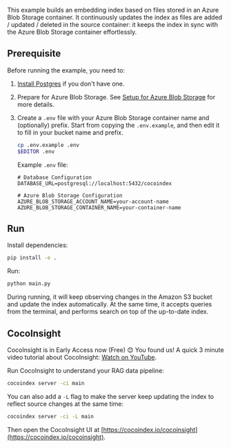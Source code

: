 This example builds an embedding index based on files stored in an Azure Blob Storage container.
It continuously updates the index as files are added / updated / deleted in the source container:
it keeps the index in sync with the Azure Blob Storage container effortlessly.

## Prerequisite

Before running the example, you need to:

1.  [Install Postgres](https://cocoindex.io/docs/getting_started/installation#-install-postgres) if you don't have one.

2.  Prepare for Azure Blob Storage.
    See [Setup for Azure Blob Storage](https://cocoindex.io/docs/ops/sources#setup-for-azure-blob-storage) for more details.

3.  Create a `.env` file with your Azure Blob Storage container name and (optionally) prefix.
    Start from copying the `.env.example`, and then edit it to fill in your bucket name and prefix.

    ```bash
    cp .env.example .env
    $EDITOR .env
    ```

    Example `.env` file:
    ```
    # Database Configuration
    DATABASE_URL=postgresql://localhost:5432/cocoindex

    # Azure Blob Storage Configuration
    AZURE_BLOB_STORAGE_ACCOUNT_NAME=your-account-name
    AZURE_BLOB_STORAGE_CONTAINER_NAME=your-container-name
    ```

## Run

Install dependencies:

```sh
pip install -e .
```

Run:

```sh
python main.py
```

During running, it will keep observing changes in the Amazon S3 bucket and update the index automatically.
At the same time, it accepts queries from the terminal, and performs search on top of the up-to-date index.


## CocoInsight
CocoInsight is in Early Access now (Free) 😊 You found us! A quick 3 minute video tutorial about CocoInsight: [Watch on YouTube](https://youtu.be/ZnmyoHslBSc?si=pPLXWALztkA710r9).

Run CocoInsight to understand your RAG data pipeline:

```sh
cocoindex server -ci main
```

You can also add a `-L` flag to make the server keep updating the index to reflect source changes at the same time:

```sh
cocoindex server -ci -L main
```

Then open the CocoInsight UI at [https://cocoindex.io/cocoinsight](https://cocoindex.io/cocoinsight).
